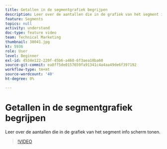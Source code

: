```yaml
---
title: Getallen in de segmentgrafiek begrijpen
description: Leer over de aantallen die in de grafiek van het segment info scherm tonen.
feature: Segments
topics: null
activity: understand
doc-type: feature video
team: Technical Marketing
thumbnail: 38041.jpg
kt: 5936
role: User
level: Beginner
exl-id: 4534e122-220f-45b6-a460-6f3aea18ba60
source-git-commit: ea8ff5de0157659fa91341c4a4aa49de6f397192
workflow-type: tm+mt
source-wordcount: '40'
ht-degree: 0%

---
```


# Getallen in de segmentgrafiek begrijpen

Leer over de aantallen die in de grafiek van het segment info scherm tonen.

>[!VIDEO](https://video.tv.adobe.com/v/38041/?quality=12&learn=on)
